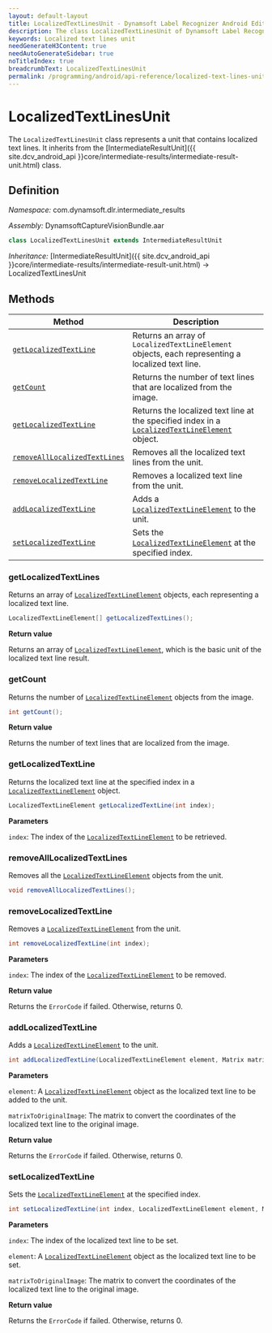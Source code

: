 ```yaml
---
layout: default-layout
title: LocalizedTextLinesUnit - Dynamsoft Label Recognizer Android Edition
description: The class LocalizedTextLinesUnit of Dynamsoft Label Recognizer Android edition represents a unit that contains localized text lines.
keywords: Localized text lines unit
needGenerateH3Content: true
needAutoGenerateSidebar: true
noTitleIndex: true
breadcrumbText: LocalizedTextLinesUnit
permalink: /programming/android/api-reference/localized-text-lines-unit.html
---
```


# LocalizedTextLinesUnit

The `LocalizedTextLinesUnit` class represents a unit that contains localized text lines. It inherits from the [IntermediateResultUnit]({{ site.dcv_android_api }}core/intermediate-results/intermediate-result-unit.html) class.

## Definition

*Namespace:* com.dynamsoft.dlr.intermediate_results

*Assembly:* DynamsoftCaptureVisionBundle.aar

```java
class LocalizedTextLinesUnit extends IntermediateResultUnit
```

*Inheritance:* [IntermediateResultUnit]({{ site.dcv_android_api }}core/intermediate-results/intermediate-result-unit.html) -> LocalizedTextLinesUnit

## Methods

| Method | Description |
| ------ | ----------- |
| [`getLocalizedTextLine`](#getlocalizedtextlines) | Returns an array of `LocalizedTextLineElement` objects, each representing a localized text line. |
| [`getCount`](#getcount) | Returns the number of text lines that are localized from the image. |
| [`getLocalizedTextLine`](#getlocalizedtextline) | Returns the localized text line at the specified index in a [`LocalizedTextLineElement`](localized-text-line-element.md) object. |
| [`removeAllLocalizedTextLines`](#removealllocalizedtextlines) | Removes all the localized text lines from the unit. |
| [`removeLocalizedTextLine`](#removelocalizedtextline) | Removes a localized text line from the unit. |
| [`addLocalizedTextLine`](#addlocalizedtextline) | Adds a [`LocalizedTextLineElement`](localized-text-line-element.md) to the unit. |
| [`setLocalizedTextLine`](#setlocalizedtextline) | Sets the [`LocalizedTextLineElement`](localized-text-line-element.md) at the specified index. |

### getLocalizedTextLines

Returns an array of [`LocalizedTextLineElement`](localized-text-line-element.md) objects, each representing a localized text line.

```java
LocalizedTextLineElement[] getLocalizedTextLines();
```

**Return value**

Returns an array of [`LocalizedTextLineElement`](localized-text-line-element.md), which is the basic unit of the localized text line result.

### getCount

Returns the number of [`LocalizedTextLineElement`](localized-text-line-element.md) objects from the image.

```java
int getCount();
```

**Return value**

Returns the number of text lines that are localized from the image.

### getLocalizedTextLine

Returns the localized text line at the specified index in a [`LocalizedTextLineElement`](localized-text-line-element.md) object.

```java
LocalizedTextLineElement getLocalizedTextLine(int index);
```

**Parameters**

`index`: The index of the [`LocalizedTextLineElement`](localized-text-line-element.md) to be retrieved.

### removeAllLocalizedTextLines

Removes all the [`LocalizedTextLineElement`](localized-text-line-element.md) objects from the unit.

```java
void removeAllLocalizedTextLines();
```

### removeLocalizedTextLine

Removes a [`LocalizedTextLineElement`](localized-text-line-element.md) from the unit.

```java
int removeLocalizedTextLine(int index);
```

**Parameters**

`index`: The index of the [`LocalizedTextLineElement`](localized-text-line-element.md) to be removed.

**Return value**

Returns the `ErrorCode` if failed. Otherwise, returns 0.

### addLocalizedTextLine

Adds a [`LocalizedTextLineElement`](localized-text-line-element.md) to the unit.

```java
int addLocalizedTextLine(LocalizedTextLineElement element, Matrix matrixToOriginalImage); 
```

**Parameters**

`element`: A [`LocalizedTextLineElement`](localized-text-line-element.md) object as the localized text line to be added to the unit.

`matrixToOriginalImage`: The matrix to convert the coordinates of the localized text line to the original image.

**Return value**

Returns the `ErrorCode` if failed. Otherwise, returns 0.

### setLocalizedTextLine

Sets the [`LocalizedTextLineElement`](localized-text-line-element.md) at the specified index.

```java
int setLocalizedTextLine(int index, LocalizedTextLineElement element, Matrix matrixToOriginalImage); 
```

**Parameters**

`index`: The index of the localized text line to be set.

`element`:  A [`LocalizedTextLineElement`](localized-text-line-element.md) object as the localized text line to be set.

`matrixToOriginalImage`: The matrix to convert the coordinates of the localized text line to the original image.

**Return value**

Returns the `ErrorCode` if failed. Otherwise, returns 0.
